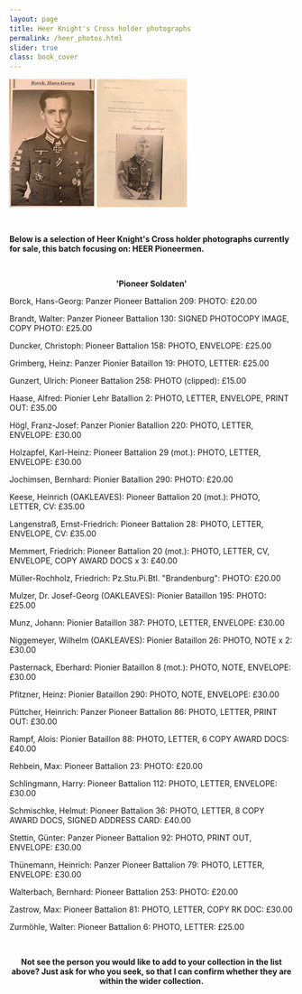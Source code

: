 ```yaml
---
layout: page
title: Heer Knight's Cross holder photographs
permalink: /heer_photos.html
slider: true
class: book_cover
---
```


<p float="left">
<img src="./assets/Hans-Georg Borck.jpg"/>
<img src="./assets/Heinz Grimberg.jpeg"/>
</p>  
<br />
<p><b>Below is a selection of Heer Knight's Cross holder photographs currently for sale, this batch focusing on: HEER Pioneermen.</b></p>
<br />
<p><b><center>'Pioneer Soldaten'</center></b></p>
<p>Borck,	Hans-Georg: Panzer Pioneer Battalion 209:	PHOTO: £20.00</p>
<p>Brandt,	Walter: Panzer Pioneer Battalion 130:	SIGNED PHOTOCOPY IMAGE, COPY PHOTO:	£25.00</p>
<p>Duncker,	Christoph: Pioneer Battalion 158:	PHOTO, ENVELOPE: £25.00</p>
<p>Grimberg,	Heinz: Panzer Pionier Bataillon 19:	PHOTO, LETTER: £25.00</p>
<p>Gunzert,	Ulrich: Pioneer Battalion 258:	PHOTO (clipped): £15.00</p>
<p>Haase,	Alfred: Pionier Lehr Batallion 2:	PHOTO, LETTER, ENVELOPE, PRINT OUT: £35.00</p>
<p>Högl,	Franz-Josef: Panzer Pionier Batallion 220:	PHOTO, LETTER, ENVELOPE: £30.00</p>
<p>Holzapfel,	Karl-Heinz: Pioneer Battalion 29 (mot.):	PHOTO, LETTER, ENVELOPE: £30.00</p>
<p>Jochimsen,	Bernhard: Pionier Batallion 290:	PHOTO: £20.00</p>
<p>Keese,	Heinrich	(OAKLEAVES): Pioneer Battalion 20 (mot.):	PHOTO, LETTER, CV: £35.00</p>
<p>Langenstraß,	Ernst-Friedrich: Pioneer Battalion 28:	PHOTO, LETTER, ENVELOPE, CV: £35.00</p>
<p>Memmert,	Friedrich: Pioneer Battalion 20 (mot.):	PHOTO, LETTER, CV, ENVELOPE, COPY AWARD DOCS x 3: £40.00</p>
<p>Müller-Rochholz,	Friedrich: Pz.Stu.Pi.Btl. "Brandenburg":	PHOTO: £20.00</p>
<p>Mulzer,	Dr. Josef-Georg	(OAKLEAVES): Pionier Bataillon 195:	PHOTO: £25.00</p>
<p>Munz, Johann: Pionier Bataillon 387:	PHOTO, LETTER, ENVELOPE: £30.00</p>
<p>Niggemeyer,	Wilhelm	(OAKLEAVES): Pionier Bataillon 26:	PHOTO, NOTE x 2: £30.00</p>
<p>Pasternack,	Eberhard: Pionier Bataillon 8 (mot.):	PHOTO, NOTE, ENVELOPE: £30.00</p>
<p>Pfitzner,	Heinz: Pionier Bataillon 290:	PHOTO, NOTE, ENVELOPE: £30.00</p>
<p>Püttcher,	Heinrich: Panzer Pioneer Battalion 86:	PHOTO, LETTER, PRINT OUT: £30.00</p>
<p>Rampf,	Alois: Pionier Bataillon 88:	PHOTO, LETTER, 6 COPY AWARD DOCS: £40.00</p>
<p>Rehbein,	Max: Pioneer Battalion 23:	PHOTO: £20.00</p>
<p>Schlingmann,	Harry: Pioneer Battalion 112:	PHOTO, LETTER, ENVELOPE: £30.00</p>
<p>Schmischke,	Helmut: Pioneer Battalion 36:	PHOTO, LETTER, 8 COPY AWARD DOCS, SIGNED ADDRESS CARD: £40.00</p>
<p>Stettin,	Günter: Panzer Pioneer Battalion 92:	PHOTO, PRINT OUT, ENVELOPE: £30.00</p>
<p>Thünemann,	Heinrich: Panzer Pioneer Battalion 79:	PHOTO, LETTER, ENVELOPE: £30.00</p>
<p>Walterbach,	Bernhard: Pioneer Battalion 253:	PHOTO: £20.00</p>
<p>Zastrow,	Max: Pioneer Battalion 81:	PHOTO, LETTER, COPY RK DOC: £30.00</p>
<p>Zurmöhle,	Walter: Pioneer Battalion 6:	PHOTO, LETTER: £25.00</p>
<br />
<p><b><center>Not see the person you would like to add to your collection in the list above? Just ask for who you seek, so that I can confirm whether they are within the wider collection.</center></b></p>

